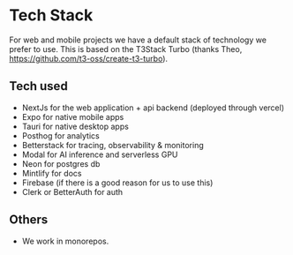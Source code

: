 # Tech Stack
For web and mobile projects we have a default stack of technology we prefer to use. This is based on the T3Stack Turbo (thanks Theo, https://github.com/t3-oss/create-t3-turbo).

## Tech used
- NextJs for the web application + api backend (deployed through vercel)
- Expo for native mobile apps
- Tauri for native desktop apps
- Posthog for analytics
- Betterstack for tracing, observability & monitoring
- Modal for AI inference and serverless GPU
- Neon for postgres db
- Mintlify for docs
- Firebase (if there is a good reason for us to use this)
- Clerk or BetterAuth for auth

## Others
- We work in monorepos.